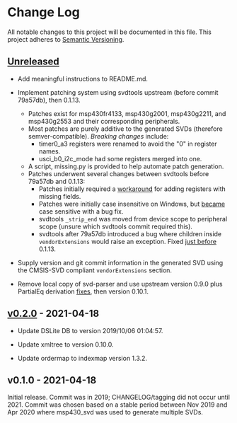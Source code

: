 # Change Log

All notable changes to this project will be documented in this file.
This project adheres to [Semantic Versioning](http://semver.org/).

## [Unreleased]
- Add meaningful instructions to README.md.

- Implement patching system using svdtools upstream (before commit 79a57db),
  then 0.1.13.
  - Patches exist for msp430fr4133, msp430g2001, msp430g2211, and msp430g2553
    and their corresponding peripherals.
  - Most patches are purely additive to the generated SVDs (therefore
    semver-compatible). _Breaking changes_ include:
    - timer0_a3 registers were renamed to avoid the "0" in register names.
    - usci_b0_i2c_mode had some registers merged into one.
  - A script, missing.py is provided to help automate patch generation.
  - Patches underwent several changes between svdtools before 79a57db
    and 0.1.13:
    - Patches initially required a [workaround](https://github.com/stm32-rs/svdtools/issues/24)
      for adding registers with missing fields.
    - Patches were initially case insensitive on Windows, but [became](https://github.com/stm32-rs/svdtools/pull/26)
      case sensitive with a bug fix.
    - svdtools `_strip_end` was moved from device scope to peripheral scope
      (unsure which svdtools commit required this).
    - svdtools after 79a57db introduced a bug where children inside
      `vendorExtensions` would raise an exception. Fixed [just before](https://github.com/stm32-rs/svdtools/pull/53)
      0.1.13.

- Supply version and git commit information in the generated SVD using
  the CMSIS-SVD compliant `vendorExtensions` section.

- Remove local copy of svd-parser and use upstream version 0.9.0
  plus PartialEq derivation [fixes](https://github.com/rust-embedded/svd/pull/117),
  then version 0.10.1.

## [v0.2.0] - 2021-04-18
- Update DSLite DB to version 2019/10/06 01:04:57.

- Update xmltree to version 0.10.0.

- Update ordermap to indexmap version 1.3.2.

## v0.1.0 - 2021-04-18

Initial release. Commit was in 2019; CHANGELOG/tagging did not occur until
2021. Commit was chosen based on a stable period between Nov 2019 and Apr 2020
where msp430_svd was used to generate multiple SVDs.

[Unreleased]: https://github.com/pftbest/msp430_svd/compare/v0.2.0...HEAD
[v0.2.0]: https://github.com/pftbest/msp430_svd/compare/v0.1.0...v0.2.0
